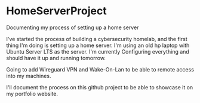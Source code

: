 # HomeServerProject
Documenting my process of setting up a home server

I've started the process of building a cybersecurity homelab, and the first thing I'm doing is setting up a home server. I'm using an old hp laptop with Ubuntu Server LTS as the server.
I'm currently Configuring everything and should have it up and running tomorrow.

Going to add Wireguard VPN and Wake-On-Lan to be able to remote access into my machines.

I'll document the process on this github project to be able to showcase it on my portfolio website.
